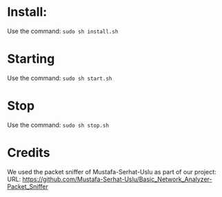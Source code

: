 # Install:

Use the command: ``sudo sh install.sh``

# Starting

Use the command: ``sudo sh start.sh``

# Stop

Use the command: ``sudo sh stop.sh``

# Credits

We used the packet sniffer of Mustafa-Serhat-Uslu as part of our project:
URL: https://github.com/Mustafa-Serhat-Uslu/Basic_Network_Analyzer-Packet_Sniffer